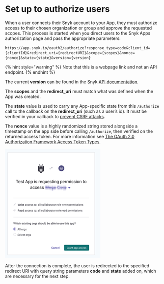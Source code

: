 # Set up to authorize users

When a user connects their Snyk account to your App, they must authorize access to their chosen organization or group and approve the requested scopes. This process is started when you direct users to the Snyk Apps authorization page and pass the appropriate parameters:

```
https://app.snyk.io/oauth2/authorize?response_type=code&client_id={clientId}&redirect_uri={redirectURI}&scope={scopes}&nonce={nonce}&state={state}&version={version}
```

{% hint style="warning" %}
Note that this is a webpage link and not an API endpoint.
{% endhint %}

The current **version** can be found in the Snyk [API documentation](https://snykoauth2.docs.apiary.io/#reference/apps/app-authorization/authorize-an-app).

The **scopes** and the **redirect\_uri** must match what was defined when the App was created.

The **state** value is used to carry any App-specific state from this `/authorize` call to the callback on the **redirect\_uri** (such as a user’s id). It must be verified in your callback to [prevent CSRF attacks](https://datatracker.ietf.org/doc/html/rfc6749#section-10.12).

The **nonce** value is a highly randomized string stored alongside a timestamp on the app side before calling `/authorize`, then verified on the returned access token. For more information see [The OAuth 2.0 Authorization Framework Access Token Types](https://datatracker.ietf.org/doc/html/rfc6749#section-7.1).

![](<../../../.gitbook/assets/image (118) (1) (1).png>)

After the connection is complete, the user is redirected to the specified redirect URI with query string parameters **code** and **state** added on, which are necessary for the next step.
